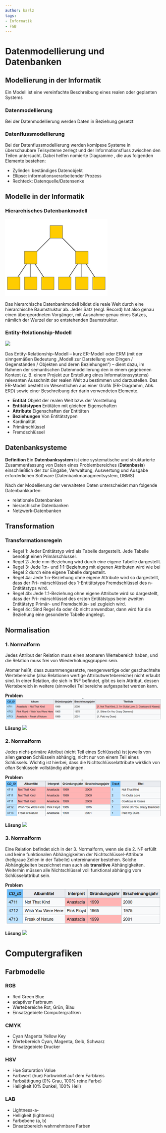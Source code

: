 ```yaml
---
author: karlz
tags: 
- Informatik
- FGB
---
```


# Datenmodellierung und Datenbanken

## Modellierung in der Informatik

Ein Modell ist eine vereinfachte Beschreibung eines realen oder geplanten Systems

### Datenmodellierung

Bei der Datenmodellierung werden Daten in Beziehung gesetzt

### Datenflussmodellierung

Bei der Datenflussmodellierung werden komlpexe Systeme in überschaubare Teilsysteme zerlegt und der Informationsfluss zwischen den Teilen untersucht. Dabei helfen nomierte Diagramme , die aus folgenden Elemente bestehen:
- Zylinder: beständiges Datenobjekt
- Ellipse: informationsverarbeitender Prozess
- Rechteck: Datenquelle/Datensenke

## Modelle in der Informatik

### Hierarchisches Datenbankmodell

![](Working%20Materials/Datenmodellierung%20und%20Datenbanken/Hierarchisches%20Datenbankmodell.png)

Das hierarchische Datenbankmodell bildet die reale Welt durch eine hierarchische Baumstruktur ab. Jeder Satz (engl. Record) hat also genau einen übergeordneten Vorgänger, mit Ausnahme genau eines Satzes, nämlich der Wurzel der so entstehenden Baumstruktur. 

### Entity-Relationship-Modell

![](ER-Modell.png)

Das Entity-Relationship-Modell – kurz ER-Modell oder ERM (mit der sinngemäßen Bedeutung „Modell zur Darstellung von Dingen / Gegenständen / Objekten und deren Beziehungen“) – dient dazu, im Rahmen der semantischen Datenmodellierung den in einem gegebenen Kontext (z. B. einem Projekt zur Erstellung eines Informationssystems) relevanten Ausschnitt der realen Welt zu bestimmen und darzustellen. Das ER-Modell besteht im Wesentlichen aus einer Grafik (ER-Diagramm, Abk. ERD) sowie einer Beschreibung der darin verwendeten Elemente. 

- **Entität** Objekt der realen Welt bzw. der Vorstellung
- **Entitätstypen** Entitäten mit gleichen Eigenschaften
- **Attribute** Eigenschaften der Entitäten
- **Beziehungen** Von Entitätstypen
- Kardinalität
- Primärschlüssel
- Fremdschlüssel

## Datenbanksysteme

**Definition**
Ein **Datenbanksystem** ist eine systematische und strukturierte Zusammenfassung von Daten eines Problembereiches (**Datenbasis**) einschließlich der zur Eingabe, Verwaltung, Auswertung und Ausgabe erforderlichen Software (Datenbankmanagmentsystem, DBMS)

Nach der Modellierung der verwalteten Daten unterscheidet man folgende Datenbankkarten:
- relationale Datenbanken
- hierarchische Datenbanken
- Netzwerk-Datenbanken

## Transformation

### Transformationsregeln

- Regel 1: Jeder Entitätstyp wird als Tabelle dargestellt. Jede Tabelle benötigt einen Primärschlussel.
- Regel 2: Jede n:m-Beziehung wird durch eine eigene Tabelle dargestellt.
- Regel 3: Jede 1:n- und 1:1-Beziehung mit eigenen Attributen wird wie bei Regel 2 durch eine eigene Tabelle dargestellt.
- Regel 4a: Jede 1:n-Beziehung ohne eigene Attribute wird so dargestellt, dass der Pri- märschlüssel des 1-Entitätstyps Fremdschlüssel des n-Entitätstyps wird.
- Regel 4b: Jede 1:1-Beziehung ohne eigene Attribute wird so dargestellt, dass der Pri- märschlüssel des ersten Entitätstyps beim zweiten Entitätstyp Primär- und Fremdschlüs- sel zugleich wird.
- Regel 4c: Sind Regel 4a oder 4b nicht anwendbar, dann wird für die Beziehung eine gesonderte Tabelle angelegt.

## Normalisation

### 1. Normalform

Jedes Attribut der Relation muss einen atomaren Wertebereich haben, und die Relation muss frei von Wiederholungsgruppen sein.

Atomar heißt, dass zusammengesetzte, mengenwertige oder geschachtelte Wertebereiche (also Relationen wertige Attributwertebereiche) nicht erlaubt sind. In einer Relation, die sich in 1NF befindet, gibt es kein Attribut, dessen Wertebereich in weitere (sinnvolle) Teilbereiche aufgespaltet werden kann. 

**Problem**
![](Working%20Materials/Datenmodellierung%20und%20Datenbanken/1.%20Problem.png)

**Lösung**
![](Working%20Materials/Datenmodellierung%20und%20Datenbanken/1.%20Lösung.png)
### 2. Normalform

Jedes nicht-primäre Attribut (nicht Teil eines Schlüssels) ist jeweils von allen **ganzen** Schlüsseln abhängig, nicht nur von einem Teil eines Schlüssels. Wichtig ist hierbei, dass die Nichtschlüsselattribute wirklich von _allen_ Schlüsseln vollständig abhängen.

**Problem**
![](Working%20Materials/Datenmodellierung%20und%20Datenbanken/2.%20Problem.png)

**Lösung**
![](Working%20Materials/Datenmodellierung%20und%20Datenbanken/2.%20Lösung.png)

### 3. Normalform

Eine Relation befindet sich in der 3. Normalform, wenn sie die 2. NF erfüllt und keine funktionalen Abhängigkeiten der Nichtschlüssel-Attribute (hellgraue Zellen in der Tabelle) untereinander bestehen. Solche Abhängigkeiten bezeichnet man auch als **transitive** Abhängigkeiten. Weiterhin müssen alle Nichtschlüssel voll funktional abhängig vom Schlüsselattribut sein.

**Problem**
![](Working%20Materials/Datenmodellierung%20und%20Datenbanken/3.%20Problem.png)

**Lösung**
![](Working%20Materials/Datenmodellierung%20und%20Datenbanken/3.%20Lösung.png)

# Computergrafiken

## Farbmodelle

### RGB

- Red Green Blue
- adaptiver Farbraum
- Wertebereiche Rot, Grün, Blau
- Einsatzgebiete Computergrafiken

### CMYK

- Cyan Magenta Yellow Key
- Wertebereich Cyan, Magenta, Gelb, Schwarz
- Einsatzgebiete Drucker

### HSV

- Hue Saturation Value
- Farbwert (hue) Farbwinkel auf dem Farbkreis
- Farbsättigung (0% Grau, 100% reine Farbe)
- Helligkeit (0% Dunkel, 100% Hell)

### LAB

- Lightness-a-
- Helligkeit (lightness)
- Farbebene (a, b)
- Einsatzbereich wahrnehmbare Farben